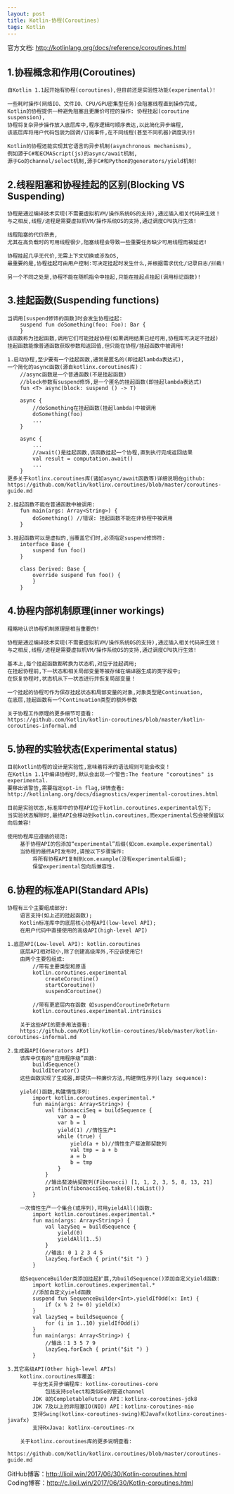 ```yaml
---
layout: post
title: Kotlin-协程(Coroutines)
tags: Kotlin
---
```

官方文档: http://kotlinlang.org/docs/reference/coroutines.html
    
## 1.协程概念和作用(Coroutines)
    自Kotlin 1.1起开始有协程(coroutines),但目前还是实验性功能(experimental)!

    一些耗时操作(网络IO、文件IO、CPU/GPU密集型任务)会阻塞线程直到操作完成,
    Kotlin的协程提供一种避免阻塞且更廉价可控的操作: 协程挂起(coroutine suspension),
    协程将复杂异步操作放入底层库中,程序逻辑可顺序表达,以此简化异步编程,
    该底层库将用户代码包装为回调/订阅事件,在不同线程(甚至不同机器)调度执行!

    Kotlin的协程还能实现其它语言的异步机制(asynchronous mechanisms),
    例如源于C#和ECMAScript(js)的async/await机制,
    源于Go的channel/select机制,源于C#和Python的generators/yield机制!

## 2.线程阻塞和协程挂起的区别(Blocking VS Suspending)
    协程是通过编译技术实现(不需要虚拟机VM/操作系统OS的支持),通过插入相关代码来生效！
    与之相反,线程/进程是需要虚拟机VM/操作系统OS的支持,通过调度CPU执行生效!

    线程阻塞的代价昂贵,
    尤其在高负载时的可用线程很少,阻塞线程会导致一些重要任务缺少可用线程而被延迟!

    协程挂起几乎无代价,无需上下文切换或涉及OS,
    最重要的是,协程挂起可由用户控制:可决定挂起时发生什么,并根据需求优化/记录日志/拦截!

    另一个不同之处是,协程不能在随机指令中挂起,只能在挂起点挂起(调用标记函数)!

## 3.挂起函数(Suspending functions)
    当调用[suspend修饰的函数]时会发生协程挂起:
        suspend fun doSomething(foo: Foo): Bar {           
        }        
    该函数称为挂起函数,调用它们可能挂起协程(如果调用结果已经可用,协程库可决定不挂起)
    挂起函数能像普通函数获取参数和返回值,但只能在协程/挂起函数中被调用!

    1.启动协程,至少要有一个挂起函数,通常是匿名的(即挂起lambda表达式),
    一个简化的async函数(源自kotlinx.coroutines库)：
        //async函数是一个普通函数(不是挂起函数)
        //block参数有suspend修饰,是一个匿名的挂起函数(即挂起lambda表达式)
        fun <T> async(block: suspend () -> T)

        async {
            //doSomething在挂起函数(挂起lambda)中被调用
            doSomething(foo)
            ...
        }

        async {
            ...
            //await()是挂起函数,该函数挂起一个协程,直到执行完成返回结果
            val result = computation.await()
            ...
        }       
    更多关于kotlinx.coroutines库(诸如async/await函数等)详细说明在github:
    https://github.com/Kotlin/kotlinx.coroutines/blob/master/coroutines-guide.md

    2.挂起函数不能在普通函数中被调用:
        fun main(args: Array<String>) {
            doSomething() //错误: 挂起函数不能在非协程中被调用
        }

    3.挂起函数可以是虚拟的,当覆盖它们时,必须指定suspend修饰符:
        interface Base {
            suspend fun foo()
        }

        class Derived: Base {
            override suspend fun foo() {                
            }
        }

## 4.协程内部机制原理(inner workings)
    粗略地认识协程机制原理是相当重要的! 

    协程是通过编译技术实现(不需要虚拟机VM/操作系统OS的支持),通过插入相关代码来生效！
    与之相反,线程/进程是需要虚拟机VM/操作系统OS的支持,通过调度CPU执行生效!

    基本上,每个挂起函数都转换为状态机,对应于挂起调用;
    在挂起协程前,下一状态和相关局部变量等被存储在编译器生成的类字段中;
    在恢复协程时,状态机从下一状态进行并恢复局部变量！

    一个挂起的协程可作为保存挂起状态和局部变量的对象,对象类型是Continuation,
    在底层,挂起函数有一个Continuation类型的额外参数

    关于协程工作原理的更多细节可查看:
    https://github.com/Kotlin/kotlin-coroutines/blob/master/kotlin-coroutines-informal.md

## 5.协程的实验状态(Experimental status)
    目前kotlin协程的设计是实验性,意味着将来的语法规则可能会改变！
    在Kotlin 1.1中编译协程时,默认会出现一个警告:The feature "coroutines" is experimental.
    要移出该警告,需要指定opt-in flag,详情查看:
    http://kotlinlang.org/docs/diagnostics/experimental-coroutines.html

    目前是实验状态,标准库中的协程API位于kotlin.coroutines.experimental包下;
    当实验状态解除时,最终API会移动到kotlin.coroutines,而experimental包会被保留以向后兼容!
    
    使用协程库应遵循的规范:
        基于协程API的包添加“experimental”后缀(如com.example.experimental)
        当协程的最终API发布时,请按以下步骤操作:
            将所有协程API复制到com.example(没有experimental后缀);
            保留experimental包向后兼容性.

## 6.协程的标准API(Standard APIs)
    协程有三个主要组成部分:
        语言支持(如上述的挂起函数);
        Kotlin标准库中的底层核心协程API(low-level API);
        在用户代码中直接使用的高级API(high-level API)

    1.底层API(Low-level API): kotlin.coroutines
        底层API相对较小,除了创建高级库外,不应该使用它!
        由两个主要包组成:
            //带有主要类型和原语
            kotlin.coroutines.experimental 
                createCoroutine()
                startCoroutine()
                suspendCoroutine()
            
            //带有更底层内在函数 如suspendCoroutineOrReturn
            kotlin.coroutines.experimental.intrinsics

        关于这些API的更多用法查看:
        https://github.com/Kotlin/kotlin-coroutines/blob/master/kotlin-coroutines-informal.md
    
    2.生成器API(Generators API)
        该库中仅有的“应用程序级”函数:
            buildSequence()
            buildIterator()
        这些函数实现了生成器,即提供一种廉价方法,构建惰性序列(lazy sequence):

        yield()函数,构建惰性序列:
            import kotlin.coroutines.experimental.*
            fun main(args: Array<String>) {
                val fibonacciSeq = buildSequence {
                    var a = 0
                    var b = 1
                    yield(1) //惰性生产1
                    while (true) {
                        yield(a + b)//惰性生产斐波那契数列
                        val tmp = a + b
                        a = b
                        b = tmp
                    }
                }
                //输出斐波纳契数列(Fibonacci) [1, 1, 2, 3, 5, 8, 13, 21]
                println(fibonacciSeq.take(8).toList())
            }

        一次惰性生产一个集合(或序列),可用yieldAll()函数:
            import kotlin.coroutines.experimental.*
            fun main(args: Array<String>) {
                val lazySeq = buildSequence {
                    yield(0)
                    yieldAll(1..5) 
                }
                //输出: 0 1 2 3 4 5
                lazySeq.forEach { print("$it ") }
            }

        给SequenceBuilder类添加挂起扩展,为buildSequence()添加自定义yield函数:
            import kotlin.coroutines.experimental.*            
            //添加自定义yield函数
            suspend fun SequenceBuilder<Int>.yieldIfOdd(x: Int) {
                if (x % 2 != 0) yield(x)
            }
            val lazySeq = buildSequence {
                for (i in 1..10) yieldIfOdd(i)
            }
            fun main(args: Array<String>) {
                //输出：1 3 5 7 9
                lazySeq.forEach { print("$it ") }
            }

    3.其它高级API(Other high-level APIs)
        kotlinx.coroutines库覆盖:
            平台无关异步编程库: kotlinx-coroutines-core
                包括支持select和类似Go的管道channel
            JDK 8的CompletableFuture API：kotlinx-coroutines-jdk8
            JDK 7及以上的非阻塞IO(NIO) API：kotlinx-coroutines-nio
            支持Swing(kotlinx-coroutines-swing)和JavaFx(kotlinx-coroutines-javafx)
            支持RxJava: kotlinx-coroutines-rx

        关于kotlinx.coroutines库的更多说明查看:
        https://github.com/Kotlin/kotlinx.coroutines/blob/master/coroutines-guide.md
       
GitHub博客：http://lioil.win/2017/06/30/Kotlin-coroutines.html   
Coding博客：http://c.lioil.win/2017/06/30/Kotlin-coroutines.html